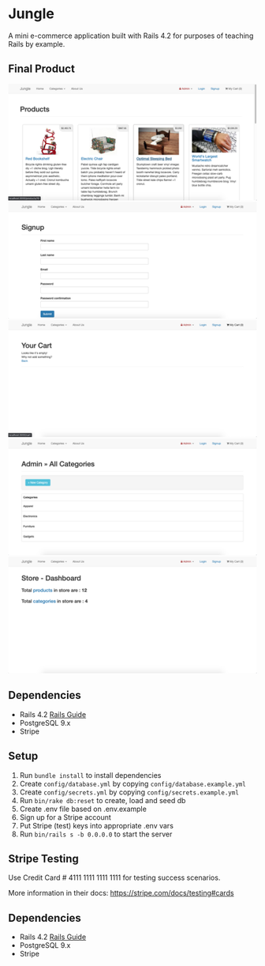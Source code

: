 # Jungle

A mini e-commerce application built with Rails 4.2 for purposes of teaching Rails by example.

## Final Product

!["screenshot of Home Page"](https://github.com/nakulsapkal/-jungle-rails/blob/master/docs/Home%20Page.png?raw=true)
!["screenshot of SignUp Page"](https://github.com/nakulsapkal/-jungle-rails/blob/master/docs/Signup%20Page.png?raw=true)
!["screenshot of Login Cart View(Empty Cart View)"](<https://github.com/nakulsapkal/-jungle-rails/blob/master/docs/Cart%20View%20(Empty%20Cart%20View).png?raw=true>)
!["screenshot of Categories List"](https://github.com/nakulsapkal/-jungle-rails/blob/master/docs/Categories%20List%20View.png?raw=true)
!["screenshot of Admin Dashboard"](https://github.com/nakulsapkal/-jungle-rails/blob/master/docs/Admin%20Dashboard%20View.png?raw=true)

## Dependencies

- Rails 4.2 [Rails Guide](http://guides.rubyonrails.org/v4.2/)
- PostgreSQL 9.x
- Stripe

## Setup

1. Run `bundle install` to install dependencies
2. Create `config/database.yml` by copying `config/database.example.yml`
3. Create `config/secrets.yml` by copying `config/secrets.example.yml`
4. Run `bin/rake db:reset` to create, load and seed db
5. Create .env file based on .env.example
6. Sign up for a Stripe account
7. Put Stripe (test) keys into appropriate .env vars
8. Run `bin/rails s -b 0.0.0.0` to start the server

## Stripe Testing

Use Credit Card # 4111 1111 1111 1111 for testing success scenarios.

More information in their docs: <https://stripe.com/docs/testing#cards>

## Dependencies

- Rails 4.2 [Rails Guide](http://guides.rubyonrails.org/v4.2/)
- PostgreSQL 9.x
- Stripe
